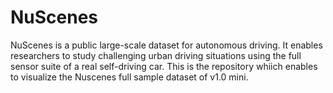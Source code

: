 # NuScenes
NuScenes is a public large-scale dataset for autonomous driving. It enables researchers to study challenging urban driving situations using the full sensor suite of a real self-driving car.
This is the repository whiich enables to visualize the Nuscenes full sample dataset of v1.0 mini.
